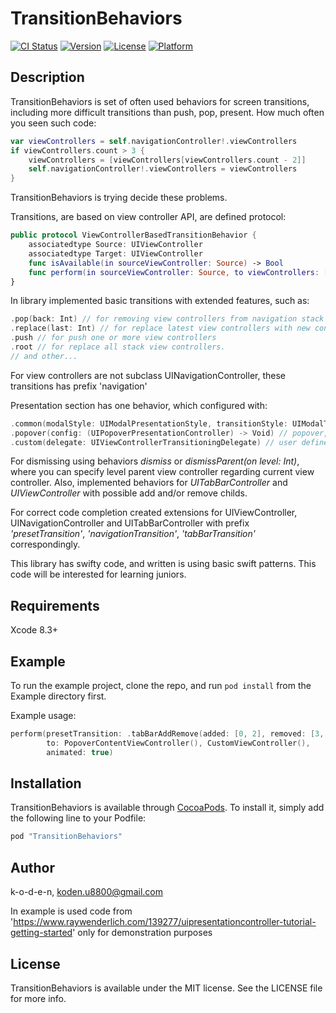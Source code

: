 # TransitionBehaviors

[![CI Status](http://img.shields.io/travis/k-o-d-e-n/TransitionBehaviors.svg?style=flat)](https://travis-ci.org/k-o-d-e-n/TransitionBehaviors)
[![Version](https://img.shields.io/cocoapods/v/TransitionBehaviors.svg?style=flat)](http://cocoapods.org/pods/TransitionBehaviors)
[![License](https://img.shields.io/cocoapods/l/TransitionBehaviors.svg?style=flat)](http://cocoapods.org/pods/TransitionBehaviors)
[![Platform](https://img.shields.io/cocoapods/p/TransitionBehaviors.svg?style=flat)](http://cocoapods.org/pods/TransitionBehaviors)

## Description

TransitionBehaviors is set of often used behaviors for screen transitions, including more difficult transitions than push, pop, present.
How much often you seen such code:
```swift
var viewControllers = self.navigationController!.viewControllers
if viewControllers.count > 3 {
    viewControllers = [viewControllers[viewControllers.count - 2]]
    self.navigationController!.viewControllers = viewControllers
}
```
TransitionBehaviors is trying decide these problems.

Transitions, are based on view controller API, are defined protocol:
```swift
public protocol ViewControllerBasedTransitionBehavior {
    associatedtype Source: UIViewController
    associatedtype Target: UIViewController
    func isAvailable(in sourceViewController: Source) -> Bool
    func perform(in sourceViewController: Source, to viewControllers: [Target], animated: Bool)
}
```

In library implemented basic transitions with extended features, such as:
```swift
.pop(back: Int) // for removing view controllers from navigation stack with user defined number of popped view controllers
.replace(last: Int) // for replace latest view controllers with new controllers
.push // for push one or more view controllers
.root // for replace all stack view controllers.
// and other...
```
For view controllers are not subclass UINavigationController, these transitions has prefix 'navigation'

Presentation section has one behavior, which configured with:
```swift
.common(modalStyle: UIModalPresentationStyle, transitionStyle: UIModalTransitionStyle) // common configuration, for system defined presentation types
.popover(config: (UIPopoverPresentationController) -> Void) // popover, is available only on iPad.
.custom(delegate: UIViewControllerTransitioningDelegate) // user defined transition, implemented in transition delegate.
```
For dismissing using behaviors *dismiss* or *dismissParent(on level: Int)*, where you can specify level parent view controller regarding current view controller.
Also, implemented behaviors for *UITabBarController* and *UIViewController* with possible add and/or remove childs.

For correct code completion created extensions for UIViewController, UINavigationController and UITabBarController with prefix *'presetTransition'*, *'navigationTransition'*, *'tabBarTransition'* correspondingly.

This library has swifty code, and written is using basic swift patterns. This code will be interested for learning juniors.

## Requirements

Xcode 8.3+

## Example

To run the example project, clone the repo, and run `pod install` from the Example directory first.

Example usage:
```swift
perform(presetTransition: .tabBarAddRemove(added: [0, 2], removed: [3, 2]),
        to: PopoverContentViewController(), CustomViewController(),
        animated: true)
```

## Installation

TransitionBehaviors is available through [CocoaPods](http://cocoapods.org). To install
it, simply add the following line to your Podfile:

```ruby
pod "TransitionBehaviors"
```

## Author

k-o-d-e-n, koden.u8800@gmail.com

In example is used code from 'https://www.raywenderlich.com/139277/uipresentationcontroller-tutorial-getting-started' only for demonstration purposes

## License

TransitionBehaviors is available under the MIT license. See the LICENSE file for more info.
